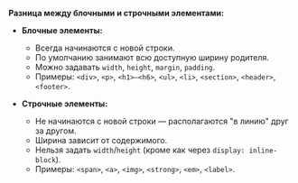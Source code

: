 **Разница между блочными и строчными элементами:**

- **Блочные элементы:**
    - Всегда начинаются с новой строки.
    - По умолчанию занимают всю доступную ширину родителя.
    - Можно задавать `width`, `height`, `margin`, `padding`.
    - Примеры: `<div>`, `<p>`, `<h1>–<h6>`, `<ul>`, `<li>`, `<section>`, `<header>`, `<footer>`.
    
- **Строчные элементы:**
    - Не начинаются с новой строки — располагаются "в линию" друг за другом.
    - Ширина зависит от содержимого.
    - Нельзя задать `width`/`height` (кроме как через `display: inline-block`).
    - Примеры: `<span>`, `<a>`, `<img>`, `<strong>`, `<em>`, `<label>`.

